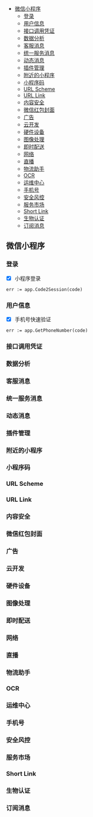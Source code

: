 - [微信小程序](#%E5%BE%AE%E4%BF%A1%E5%B0%8F%E7%A8%8B%E5%BA%8F)
    - [登录](#%E7%99%BB%E5%BD%95)
    - [用户信息](#%E7%94%A8%E6%88%B7%E4%BF%A1%E6%81%AF)
    - [接口调用凭证](#%E6%8E%A5%E5%8F%A3%E8%B0%83%E7%94%A8%E5%87%AD%E8%AF%81)
    - [数据分析](#%E6%95%B0%E6%8D%AE%E5%88%86%E6%9E%90)
    - [客服消息](#%E5%AE%A2%E6%9C%8D%E6%B6%88%E6%81%AF)
    - [统一服务消息](#%E7%BB%9F%E4%B8%80%E6%9C%8D%E5%8A%A1%E6%B6%88%E6%81%AF)
    - [动态消息](#%E5%8A%A8%E6%80%81%E6%B6%88%E6%81%AF)
    - [插件管理](#%E6%8F%92%E4%BB%B6%E7%AE%A1%E7%90%86)
    - [附近的小程序](#%E9%99%84%E8%BF%91%E7%9A%84%E5%B0%8F%E7%A8%8B%E5%BA%8F)
    - [小程序码](#%E5%B0%8F%E7%A8%8B%E5%BA%8F%E7%A0%81)
    - [URL Scheme](#url-scheme)
    - [URL Link](#url-link)
    - [内容安全](#%E5%86%85%E5%AE%B9%E5%AE%89%E5%85%A8)
    - [微信红包封面](#%E5%BE%AE%E4%BF%A1%E7%BA%A2%E5%8C%85%E5%B0%81%E9%9D%A2)
    - [广告](#%E5%B9%BF%E5%91%8A)
    - [云开发](#%E4%BA%91%E5%BC%80%E5%8F%91)
    - [硬件设备](#%E7%A1%AC%E4%BB%B6%E8%AE%BE%E5%A4%87)
    - [图像处理](#%E5%9B%BE%E5%83%8F%E5%A4%84%E7%90%86)
    - [即时配送](#%E5%8D%B3%E6%97%B6%E9%85%8D%E9%80%81)
    - [网络](#%E7%BD%91%E7%BB%9C)
    - [直播](#%E7%9B%B4%E6%92%AD)
    - [物流助手](#%E7%89%A9%E6%B5%81%E5%8A%A9%E6%89%8B)
    - [OCR](#ocr)
    - [运维中心](#%E8%BF%90%E7%BB%B4%E4%B8%AD%E5%BF%83)
    - [手机号](#%E6%89%8B%E6%9C%BA%E5%8F%B7)
    - [安全风控](#%E5%AE%89%E5%85%A8%E9%A3%8E%E6%8E%A7)
    - [服务市场](#%E6%9C%8D%E5%8A%A1%E5%B8%82%E5%9C%BA)
    - [Short Link](#short-link)
    - [生物认证](#%E7%94%9F%E7%89%A9%E8%AE%A4%E8%AF%81)
    - [订阅消息](#%E8%AE%A2%E9%98%85%E6%B6%88%E6%81%AF)

## 微信小程序
### 登录
- [x] 小程序登录
```
err := app.Code2Session(code)
```
### 用户信息
- [x] 手机号快速验证
```
err := app.GetPhoneNumber(code)
```
### 接口调用凭证
### 数据分析
### 客服消息
### 统一服务消息
### 动态消息
### 插件管理
### 附近的小程序
### 小程序码
### URL Scheme
### URL Link
### 内容安全
### 微信红包封面
### 广告
### 云开发
### 硬件设备
### 图像处理
### 即时配送
### 网络
### 直播
### 物流助手
### OCR
### 运维中心
### 手机号
### 安全风控
### 服务市场
### Short Link
### 生物认证
### 订阅消息